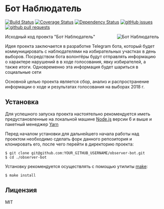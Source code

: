 # Бот Наблюдатель

[![Build Status](https://travis-ci.org/azat-io/observer-bot.svg?branch=master)](https://travis-ci.org/azat-io/observer-bot)
[![Coverage Status](https://coveralls.io/repos/github/azat-io/observer-bot/badge.svg?branch=master)](https://coveralls.io/github/azat-io/observer-bot?branch=master)
[![Dependency Status](https://gemnasium.com/badges/github.com/azat-io/observer-bot.svg)](https://gemnasium.com/github.com/azat-io/observer-bot)
[![gitHub issues](https://img.shields.io/github/issues/azat-io/observer-bot.svg)](https://github.com/azat-io/observer-bot)
[![github pull requests](https://img.shields.io/github/issues-pr-raw/azat-io/observer-bot.svg)](https://github.com/azat-io/observer-bot)

<img src="https://user-images.githubusercontent.com/5698350/29092357-bda5b6ce-7c8e-11e7-8a58-4e9525f0654a.png" alt="Бот Наблюдатель" align="right"/>

Исходный код проекта "Бот Наблюдатель"

Идея проекта заключается в разработке Telegram бота, который будет коммуницировать с наблюдателями на избирательных участках в день выборов. Посредством бота волонтёры будут отправлять информацию о характере нарушений в в ходе голосования, явку избирателей, а также итоги. Одновременно эта информация будет шариться в социальные сети

Основной целью проекта является сбор, анализ и распространение информации о ходе и результатах голосования на выборах 2018 г.

## Установка

Для успешного запуска проекта настоятельно рекомендуется иметь предустановленные на локальной машине [Node.js](https://nodejs.org) версии 6 и выше и пакетный менеджер [Yarn](https://yarnpkg.com)

Перед началом установки для дальнейшего начала работы над проектом необходимо сделать форк данного репозитория и клонировать его, после чего перейти в директорию проекта:

```
$ git clone git@github.com:YOUR_GITHUB_USERNAME/observer-bot.git
$ cd ./observer-bot
```

Установку рекомендуется осуществлять с помощью утилиты [make](https://ru.wikipedia.org/wiki/Make):

`$ make install`

## Лицензия

MIT
